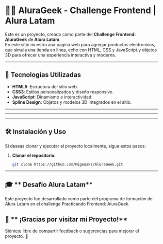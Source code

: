 # 🧑‍💻 AluraGeek - Challenge Frontend | Alura Latam

Este es un proyecto, creado como parte del **Challenge Frontend: AluraGeek** de **Alura Latam**.  
En este sitio muestro ana pagina web para agregar productos electronicos, que simula una tienda en linea, echo con HTML, CSS y JavaScript.y objetos 3D para ofrecer una experiencia interactiva y moderna.  

---

## 🚀 **Tecnologías Utilizadas**
- **HTML5**: Estructura del sitio web.  
- **CSS3**: Estilos personalizados y diseño responsivo.  
- **JavaScript**: Dinamismo e interactividad.  
- **Spline Design**: Objetos y modelos 3D integrados en el sitio.  

---
<!-- 
## 🌟 **Características 

 -->

---

<!-- ## 📸 **Vista Previa del Proyecto**
- **GitHub Pages**: [¡Ver el sitio en vivo!](https://migeuskz.github.io/portafolio_web_alura_vertion/)  
- **Captura de pantalla**:  
![Portafolio Personal](https://github.com/Migeuskz/portafolio_web_alura_vertion/blob/main/assets/imgs/preview.png) -->

---

## 🛠️ **Instalación y Uso**
Si deseas clonar y ejecutar el proyecto localmente, sigue estos pasos:  

1. **Clonar el repositorio**:  
   ```bash
   git clone https://github.com/Migeuskz/AluraGeek.git

---



## 🎓 **  Desafío Alura Latam**
Este proyecto fue desarrollado como parte del programa de formación de Alura Latam en el challenge Practicando Frontend: AluraGeek.

##  🚀 **  ¡Gracias por visitar mi Proyecto!**
Siéntete libre de compartir feedback o sugerencias para mejorar el proyecto. 🌟
